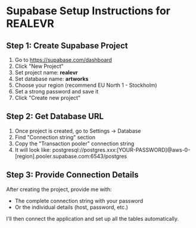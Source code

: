 # Supabase Setup Instructions for REALEVR

## Step 1: Create Supabase Project
1. Go to https://supabase.com/dashboard
2. Click "New Project"
3. Set project name: **realevr**
4. Set database name: **artworks**
5. Choose your region (recommend EU North 1 - Stockholm)
6. Set a strong password and save it
7. Click "Create new project"

## Step 2: Get Database URL
1. Once project is created, go to Settings → Database
2. Find "Connection string" section
3. Copy the "Transaction pooler" connection string
4. It will look like: postgresql://postgres.xxx:[YOUR-PASSWORD]@aws-0-[region].pooler.supabase.com:6543/postgres

## Step 3: Provide Connection Details
After creating the project, provide me with:
- The complete connection string with your password
- Or the individual details (host, password, etc.)

I'll then connect the application and set up all the tables automatically.